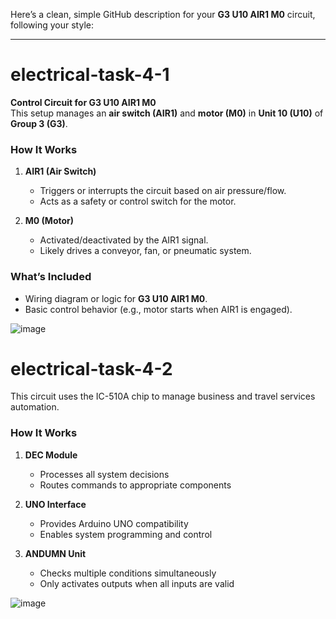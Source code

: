 Here’s a clean, simple GitHub description for your **G3 U10 AIR1 M0** circuit, following your style:  

---

# **electrical-task-4-1**  

**Control Circuit for G3 U10 AIR1 M0**  
This setup manages an **air switch (AIR1)** and **motor (M0)** in **Unit 10 (U10)** of **Group 3 (G3)**.  

### **How It Works**  
1. **AIR1 (Air Switch)**  
   - Triggers or interrupts the circuit based on air pressure/flow.  
   - Acts as a safety or control switch for the motor.  

2. **M0 (Motor)**  
   - Activated/deactivated by the AIR1 signal.  
   - Likely drives a conveyor, fan, or pneumatic system.  

### **What’s Included**  
- Wiring diagram or logic for **G3 U10 AIR1 M0**.  
- Basic control behavior (e.g., motor starts when AIR1 is engaged).  


![image](https://github.com/MohammedM-git/images/blob/main/electrical%20task%204.1.png?raw=true)


# **electrical-task-4-2**  
This circuit uses the IC-510A chip to manage business and travel services automation.

### **How It Works**  
1. **DEC Module**  
   - Processes all system decisions  
   - Routes commands to appropriate components  

2. **UNO Interface**  
   - Provides Arduino UNO compatibility  
   - Enables system programming and control  

3. **ANDUMN Unit**  
   - Checks multiple conditions simultaneously  
   - Only activates outputs when all inputs are valid  




![image](https://github.com/MohammedM-git/images/blob/main/electrical%20task%204.2.png?raw=true)
